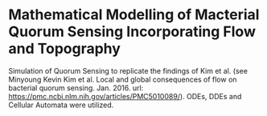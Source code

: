 # Mathematical Modelling of Macterial Quorum Sensing Incorporating Flow and Topography
Simulation of Quorum Sensing to replicate the findings of Kim et al. (see Minyoung Kevin Kim et al. Local and global consequences of flow on bacterial quorum sensing. Jan. 2016. url: https://pmc.ncbi.nlm.nih.gov/articles/PMC5010089/). ODEs, DDEs and Cellular Automata were utilized.
